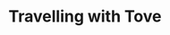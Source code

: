---
title: "Travelling with Tove"
year: 1993
rating: 4
stars: "★★★★"
rewatched: false
permalink: "travelling-with-tove"
watched_on: 2021-07-13
---